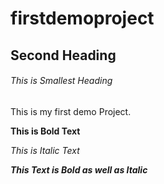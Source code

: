 # firstdemoproject

## Second Heading

###### This is Smallest Heading

This is my first demo Project.

**This is Bold Text**

*This is Italic Text*

***This Text is Bold as well as Italic***
